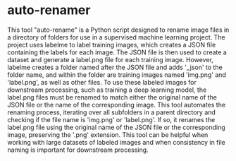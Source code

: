 # auto-renamer
This tool "auto-rename" is a Python script designed to rename image files in a directory of folders for use in a supervised machine learning project. The project uses labelme to label training images, which creates a JSON file containing the labels for each image. The JSON file is then used to create a dataset and generate a label.png file for each training image. However, labelme creates a folder named after the JSON file and adds '_json' to the folder name, and within the folder are training images named 'img.png' and 'label.png', as well as other files. To use these labeled images for downstream processing, such as training a deep learning model, the label.png files must be renamed to match either the original name of the JSON file or the name of the corresponding image. This tool automates the renaming process, iterating over all subfolders in a parent directory and checking if the file name is 'img.png' or 'label.png'. If so, it renames the label.png file using the original name of the JSON file or the corresponding image, preserving the '.png' extension. This tool can be helpful when working with large datasets of labeled images and when consistency in file naming is important for downstream processing.
